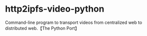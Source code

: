 # http2ipfs-video-python
Command-line program to transport videos from centralized web to distributed web.【The Python Port】

